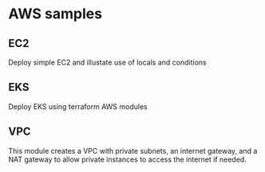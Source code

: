# AWS samples

## EC2 
Deploy simple EC2 and illustate use of locals and conditions

## EKS
Deploy EKS using terraform AWS modules

## VPC
This module creates a VPC with private subnets, an internet gateway, and a NAT gateway to allow private instances to access the internet if needed. 

